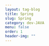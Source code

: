 ```yaml
---
layout: tag-blog
title: Spring
slug: Spring
category: dev-JAVA
menu: false
order: 1
header-img: ""
---
```

